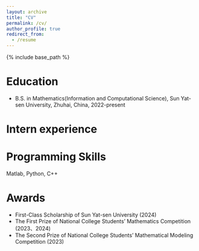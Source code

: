 ```yaml
---
layout: archive
title: "CV"
permalink: /cv/
author_profile: true
redirect_from:
  - /resume
---
```


{% include base_path %}

Education
======
* B.S. in Mathematics(Information and Computational Science), Sun Yat-sen University, Zhuhai, China, 2022-present

Intern experience
======


  
Programming Skills
======

Matlab, Python, C++

Awards
======
* First-Class Scholarship of Sun Yat-sen University (2024)
* The First Prize of National College Students’ Mathematics Competition (2023、2024)
* The Second Prize of National College Students’ Mathematical Modeling Competition (2023)



